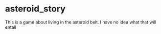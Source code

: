 # asteroid_story

This is a game about living in the asteroid belt. I have no idea what that will entail
